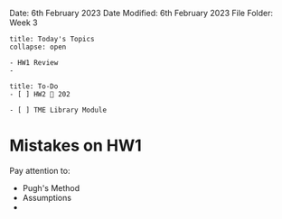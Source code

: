 Date: 6th February 2023
Date Modified: 6th February 2023
File Folder: Week 3

```ad-abstract
title: Today's Topics
collapse: open

- HW1 Review
- 

```


```ad-important
title: To-Do
- [ ] HW2 📅 202
      
- [ ] TME Library Module
```


# Mistakes on HW1

Pay attention to:

- Pugh's Method
- Assumptions
- 
